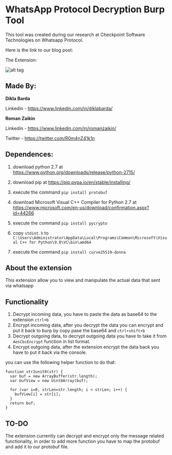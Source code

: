 # WhatsApp Protocol Decryption Burp Tool

This tool was created during our research at Checkpoint Software Technologies on Whatsapp Protocol.

Here is the link to our blog post: <will be published soon>

The Extension:

![alt tag](https://raw.githubusercontent.com/romanzaikin/BurpExtension-WhatsApp-Decryption-CheckPoint/master/tool.png)


Made By:
---------------

__Dikla Barda__

Linkedin - https://www.linkedin.com/in/diklabarda/ 


__Roman Zaikin__

Linkedin - https://www.linkedin.com/in/romanzaikin/

Twitter -  https://twitter.com/R0m4nZ41k1n


Dependences:
---------------

1) download python 2.7 at https://www.python.org/downloads/release/python-2715/
2) download pip at https://pip.pypa.io/en/stable/installing/

3) execute the command `pip install protobuf`

4) download Microsoft Visual C++ Compiler for Python 2.7 at https://www.microsoft.com/en-us/download/confirmation.aspx?id=44266
5) execute the command `pip install pycrypto`

6) copy `stdint.h` to `C:\Users\Administrator\AppData\Local\Programs\Common\Microsoft\Visual C++ for Python\9.0\VC\bin\amd64`
7) execute the command `pip install curve25519-donna`


About the extension
---------------

This extension allow you to view and manipulate the actual data that sent via whatsapp


Functionality
---------------

1) Decrypt incoming data, you have to paste the data as base64 to the extension `ctrl+b`
2) Encrypt incoming data, after you decrypt the data you can encrypt and put it back to burp by copy pase the base64 and `ctrl+shift+b`
3) Decrypt outgoing data, to decrypt outgoing data you have to take it from `AesCbcEncrypt` function in list format.
4) Encrypt outgoing data, after the extension encrypt the data back you have to put it back via the console.

you can use the following helper function to do that:

```
function str2unit8(str) {
  var buf = new ArrayBuffer(str.length);
  var bufView = new Uint8Array(buf);
  
  for (var i=0, strLen=str.length; i < strLen; i++) {
    bufView[i] = str[i];
  }
  return buf;
}
```

TO-DO
---------------

The extension currently can decrypt and encrypt only the message related functionality, in order to add more function you have to map the protobuf
and add it to our protobuf file.



